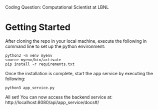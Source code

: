 Coding Question: Computational Scientist at LBNL

# Getting Started

After cloning the repo in your local machine, execute the following in command line to set up the python environment:
```
python3 -m venv myenv
source myenv/bin/activate
pip install -r requirements.txt
```

Once the installation is complete, start the app service by executing the following:
```
python3 app_service.py
```

All set! You can now access the backend service at: http://localhost:8080/api/app_service/docs#/
